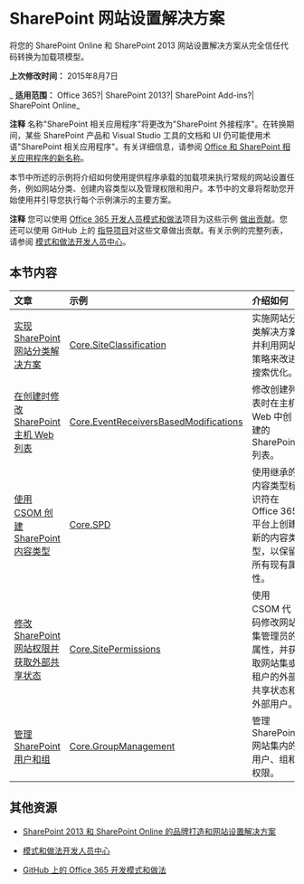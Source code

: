 ﻿
# SharePoint 网站设置解决方案
将您的 SharePoint Online 和 SharePoint 2013 网站设置解决方案从完全信任代码转换为加载项模型。 

 **上次修改时间：** 2015年8月7日

 _ **适用范围：** Office 365?| SharePoint 2013?| SharePoint Add-ins?| SharePoint Online_

 **注释**  名称"SharePoint 相关应用程序"将更改为"SharePoint 外接程序"。在转换期间，某些 SharePoint 产品和 Visual Studio 工具的文档和 UI 仍可能使用术语"SharePoint 相关应用程序"。有关详细信息，请参阅 [Office 和 SharePoint 相关应用程序的新名称](05b07b04-6c8b-4b7e-bd86-e32c589dfead.md#bk_newname)。

本节中所述的示例将介绍如何使用提供程序承载的加载项来执行常规的网站设置任务，例如网站分类、创建内容类型以及管理权限和用户。本节中的文章将帮助您开始使用并引导您执行每个示例演示的主要方案。 

 **注释**  您可以使用 [Office 365 开发人员模式和做法](https://github.com/OfficeDev/PnP)项目为这些示例 [做出贡献](https://github.com/OfficeDev/PnP/wiki/contributing-to-Office-365-developer-patterns-and-practices)。您还可以使用 GitHub 上的 [指导项目](https://github.com/OfficeDev/PnP-Guidance)对这些文章做出贡献。有关示例的完整列表，请参阅 [模式和做法开发人员中心](http://dev.office.com/patterns-and-practices)。 


## 本节内容



|**文章**|**示例**|**介绍如何**|
|:-----|:-----|:-----|
|[实现 SharePoint 网站分类解决方案](implement-a-sharepoint-site-classification-solution.md)|[Core.SiteClassification](https://github.com/OfficeDev/PnP/tree/dev/Scenarios/Core.SiteClassification)|实施网站分类解决方案并利用网站策略来改进搜索优化。 |
|[在创建时修改 SharePoint 主机 Web 列表](modify-sharepoint-host-web-lists-at-creation-time.md)|[Core.EventReceiversBasedModifications](https://github.com/OfficeDev/PnP/tree/dev/Scenarios/Core.EventReceiversBasedModifications)|修改创建列表时在主机 Web 中创建的 SharePoint 列表。|
|[使用 CSOM 创建 SharePoint 内容类型](create-sharepoint-content-types-by-using-csom.md)|[Core.SPD](https://github.com/OfficeDev/PnP/tree/dev/Samples/Core.SPD)|使用继承的内容类型标识符在 Office 365 平台上创建新的内容类型，以保留所有现有属性。|
|[修改 SharePoint 网站权限并获取外部共享状态](modify-sharepoint-site-permissions-and-get-external-sharing-status.md)|[Core.SitePermissions](https://github.com/OfficeDev/PnP/tree/dev/Scenarios/Core.SitePermissions)|使用 CSOM 代码修改网站集管理员的属性，并获取网站集或租户的外部共享状态和外部用户。|
|[管理 SharePoint 用户和组](manage-sharepoint-users-and-groups.md)|[Core.GroupManagement](https://github.com/OfficeDev/PnP/tree/dev/Scenarios/Core.GroupManagement)|管理 SharePoint 网站集内的用户、组和权限。|

## 其他资源



- [SharePoint 2013 和 SharePoint Online 的品牌打造和网站设置解决方案](Branding-and-site-provisioning-solutions-for-SharePoint.md)
    
- [模式和做法开发人员中心](http://dev.office.com/patterns-and-practices)
    
- [GitHub 上的 Office 365 开发模式和做法](https://github.com/OfficeDev/PnP)
    
